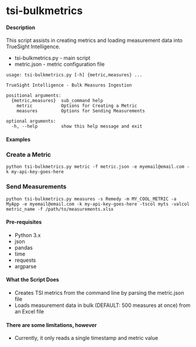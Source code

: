 # tsi-bulkmetrics

#### Description

This script assists in creating metrics and loading measurement data into TrueSight Intelligence.

- tsi-bulkmetrics.py - main script
- metric.json - metric configuration file

```
usage: tsi-bulkmetrics.py [-h] {metric,measures} ...

TrueSight Intelligence - Bulk Measures Ingestion

positional arguments:
  {metric,measures}  sub_command help
    metric           Options for Creating a Metric
    measures         Options for Sending Measurements

optional arguments:
  -h, --help         show this help message and exit
```

#### Examples
### Create a Metric
```
python tsi-bulkmetrics.py metric -f metric.json -e myemail@email.com -k my-api-key-goes-here
```
### Send Measurements
```
python tsi-bulkmetrics.py measures -s Remedy -m MY_COOL_METRIC -a MyApp -e myemail@email.com -k my-api-key-goes-here -tscol myts -valcol metric_name -f /path/to/measurements.xlsx
```

#### Pre-requisites
- Python 3.x
- json
- pandas
- time
- requests
- argparse

#### What the Script Does

- Creates TSI metrics from the command line by parsing the metric.json file
- Loads measurement data in bulk (DEFAULT: 500 measures at once) from an Excel file

#### There are some limitations, however

- Currently, it only reads a single timestamp and metric value